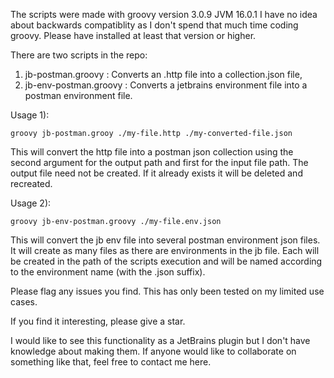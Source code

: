 The scripts were made with groovy version 3.0.9 JVM 16.0.1
I have no idea about backwards compatiblity as I don't spend that much time coding groovy.
Please have installed at least that version or higher.

There are two scripts in the repo:
  1. jb-postman.groovy : Converts an .http file into a collection.json file,
  2. jb-env-postman.groovy : Converts a jetbrains environment file into a postman environment file.

Usage 1):

    groovy jb-postman.grooy ./my-file.http ./my-converted-file.json

This will convert the http file into a postman json collection using the second argument for the output path and first for the input file path. The output file need not be created. If it already exists it will be deleted and recreated.

Usage 2):

    groovy jb-env-postman.groovy ./my-file.env.json

This will convert the jb env file into several postman environment json files. It will create as many files as there are environments in the jb file. Each will be created in the path of the scripts execution and will be named according to the environment name (with the .json suffix).

Please flag any issues you find. This has only been tested on my limited use cases.

If you find it interesting, please give a star.

I would like to see this functionality as a JetBrains plugin but I don't have knowledge about making them.
If anyone would like to collaborate on something like that, feel free to contact me here.
